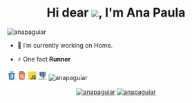 <h1 align="center">Hi dear <img src="https://raw.githubusercontent.com/kaueMarques/kaueMarques/master/hi.gif" width="30px">, I'm Ana Paula</h1>
<p align="left"> <img src="https://komarev.com/ghpvc/?username=anapaguiar" alt="anapaguiar" /> </p>

- 🔭 I’m currently working on Home.

- ⚡ One fact **Runner**

<p align="left">
<img src="https://raw.githubusercontent.com/devicons/devicon/master/icons/css3/css3-plain-wordmark.svg" alt="css3"  width="20" height="20"/>
<img src="https://raw.githubusercontent.com/devicons/devicon/master/icons/html5/html5-original-wordmark.svg" alt="html5"  width="20" height="20"/>
<img src="https://raw.githubusercontent.com/devicons/devicon/master/icons/javascript/javascript-original.svg" alt="javascript" width="20" height="20"/>
<img src="https://raw.githubusercontent.com/devicons/devicon/master/icons/postgresql/postgresql-original-wordmark.svg" alt="postgresql" width="20" height="20"/>
<img src="https://github-readme-stats.vercel.app/api?username=anapaguiar&show_icons=true" alt="anapaguiar"/> 
</p>

<p align="center">
<a href="https://linkedin.com/in/ana-paula-aguiar-desenvolvimento" target="blank"><img align="center" src="https://cdn.jsdelivr.net/npm/simple-icons@3.0.1/icons/linkedin.svg" alt="anapaguiar" height="20" width="20" /></a>
<a href="https://instagram.com/ana.maguiar" target="blank"><img align="center" src="https://cdn.jsdelivr.net/npm/simple-icons@3.0.1/icons/instagram.svg" alt="anapaguiar" height="20" width="20" /></a>
</p>

<!-- ### Olá!! 👋✨

- 🔭 I’m currently working on home
- 🌱 I’m currently learning html, css, js, php, sql, git, etc
- 📫 How to reach me: @ana.maguiar -->
